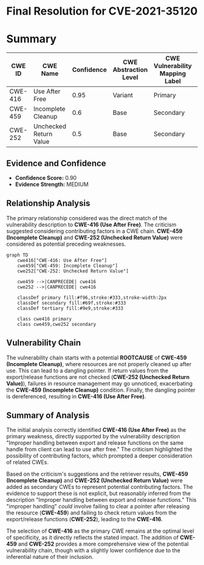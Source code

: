 # Final Resolution for CVE-2021-35120

# Summary
| CWE ID | CWE Name | Confidence | CWE Abstraction Level | CWE Vulnerability Mapping Label | CWE-Vulnerability Mapping Notes |
|---|---|---|---|---|---|
| CWE-416 | Use After Free | 0.95 | Variant | Primary | Allowed |
| CWE-459 | Incomplete Cleanup | 0.6 | Base | Secondary | Allowed |
| CWE-252 | Unchecked Return Value | 0.5 | Base | Secondary | Allowed |

## Evidence and Confidence

*   **Confidence Score:** 0.90
*   **Evidence Strength:** MEDIUM

## Relationship Analysis
The primary relationship considered was the direct match of the vulnerability description to **CWE-416 (Use After Free)**. The criticism suggested considering contributing factors in a CWE chain. **CWE-459 (Incomplete Cleanup)** and **CWE-252 (Unchecked Return Value)** were considered as potential preceding weaknesses.

```mermaid
graph TD
    cwe416["CWE-416: Use After Free"]
    cwe459["CWE-459: Incomplete Cleanup"]
    cwe252["CWE-252: Unchecked Return Value"]

    cwe459 -->|CANPRECEDE| cwe416
    cwe252 -->|CANPRECEDE| cwe416

    classDef primary fill:#f96,stroke:#333,stroke-width:2px
    classDef secondary fill:#69f,stroke:#333
    classDef tertiary fill:#9e9,stroke:#333

    class cwe416 primary
    class cwe459,cwe252 secondary
```

## Vulnerability Chain
The vulnerability chain starts with a potential **ROOTCAUSE** of **CWE-459 (Incomplete Cleanup)**, where resources are not properly cleaned up after use. This can lead to a dangling pointer. If return values from the export/release functions are not checked (**CWE-252 (Unchecked Return Value)**), failures in resource management may go unnoticed, exacerbating the **CWE-459 (Incomplete Cleanup)** condition. Finally, the dangling pointer is dereferenced, resulting in **CWE-416 (Use After Free)**.

## Summary of Analysis
The initial analysis correctly identified **CWE-416 (Use After Free)** as the primary weakness, directly supported by the vulnerability description "Improper handling between export and release functions on the same handle from client can lead to use after free." The criticism highlighted the possibility of contributing factors, which prompted a deeper consideration of related CWEs.

Based on the criticism's suggestions and the retriever results, **CWE-459 (Incomplete Cleanup)** and **CWE-252 (Unchecked Return Value)** were added as secondary CWEs to represent potential contributing factors. The evidence to support these is not explicit, but reasonably inferred from the description "Improper handling between export and release functions." This "improper handling" *could* involve failing to clear a pointer after releasing the resource (**CWE-459**) and failing to check return values from the export/release functions (**CWE-252**), leading to the **CWE-416**.

The selection of **CWE-416** as the primary CWE remains at the optimal level of specificity, as it directly reflects the stated impact. The addition of **CWE-459** and **CWE-252** provides a more comprehensive view of the potential vulnerability chain, though with a slightly lower confidence due to the inferential nature of their inclusion.